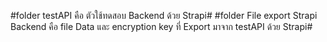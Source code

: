 #folder testAPI คือ ตัวใช้ทดสอบ Backend ด้วย Strapi#
#folder File export Strapi Backend คือ file Data และ encryption key ที่ Export มาจาก testAPI ด้วย Strapi#
